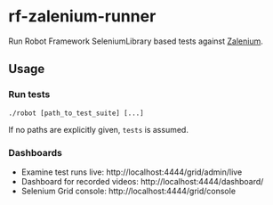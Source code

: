 # rf-zalenium-runner

Run Robot Framework SeleniumLibrary based tests against [Zalenium](https://github.com/zalando/zalenium).

## Usage

### Run tests

    ./robot [path_to_test_suite] [...]

If no paths are explicitly given, `tests` is assumed.

### Dashboards

* Examine test runs live: http://localhost:4444/grid/admin/live
* Dashboard for recorded videos: http://localhost:4444/dashboard/
* Selenium Grid console: http://localhost:4444/grid/console
